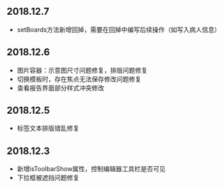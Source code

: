 ## 2018.12.7
* setBoards方法新增回掉，需要在回掉中编写后续操作（如写入病人信息）

## 2018.12.6
* 图片容器：示意图尺寸问题修复，排版问题修复
* 切换模板时，存在焦点无法保存修改问题修复
* 查看报告界面部分样式冲突修改

## 2018.12.5
* 标签文本排版错乱修复

## 2018.12.3
* 新增isToolbarShow属性，控制编辑器工具栏是否可见
* 下拉框被遮挡问题修复
